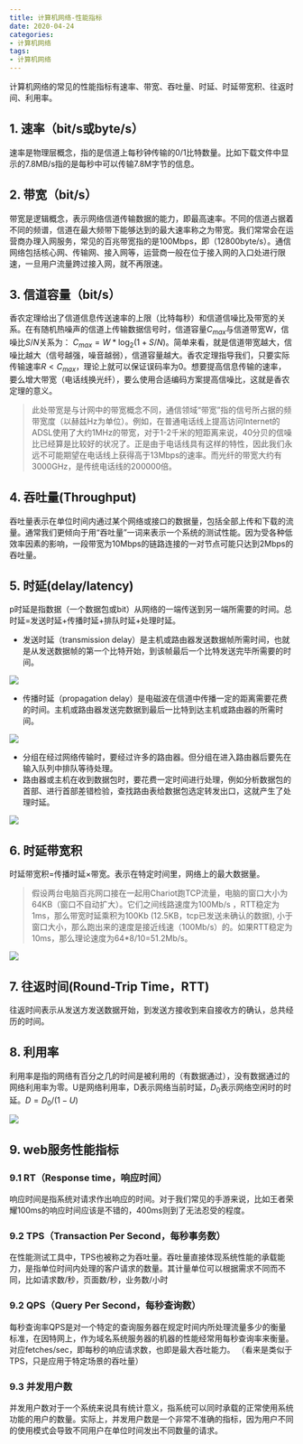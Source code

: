 ```yaml
---
title: 计算机网络-性能指标
date: 2020-04-24
categories:
- 计算机网络
tags:
- 计算机网络
---
```


计算机网络的常见的性能指标有速率、带宽、吞吐量、时延、时延带宽积、往返时间、利用率。

<!--more-->

## 1. 速率（bit/s或byte/s）

速率是物理层概念，指的是信道上每秒钟传输的0/1比特数量。比如下载文件中显示的7.8MB/s指的是每秒中可以传输7.8M字节的信息。

## 2. 带宽（bit/s）

带宽是逻辑概念，表示网络信道传输数据的能力，即最高速率。不同的信道占据着不同的频谱，信道在最大频带下能够达到的最大速率称之为带宽。我们常常会在运营商办理入网服务，常见的百兆带宽指的是100Mbps，即（12800byte/s）。通信网络包括核心网、传输网、接入网等，运营商一般在位于接入网的入口处进行限速，一旦用户流量跨过接入网，就不再限速。

## 3. 信道容量（bit/s）

香农定理给出了信道信息传送速率的上限（比特每秒）和信道信噪比及带宽的关系。在有随机热噪声的信道上传输数据信号时，信道容量$C_{max}$与信道带宽W，信噪比$S/N$关系为： $C_{max}=W*\log_{2}{(1+S/N)}$。简单来看，就是信道带宽越大，信噪比越大（信号越强，噪音越弱），信道容量越大。香农定理指导我们，只要实际传输速率$R<C_{max}$，理论上就可以保证误码率为0。想要提高信息传输的速率，要么增大带宽（电话线换光纤），要么使用合适编码方案提高信噪比，这就是香农定理的意义。

> 此处带宽是与计网中的带宽概念不同，通信领域“带宽”指的信号所占据的频带宽度（以赫兹Hz为单位）。例如，在普通电话线上提高访问Internet的ADSL使用了大约1MHz的带宽，对于1-2千米的短距离来说，40分贝的信噪比已经算是比较好的状况了。正是由于电话线具有这样的特性，因此我们永远不可能期望在电话线上获得高于13Mbps的速率。而光纤的带宽大约有3000GHz，是传统电话线的200000倍。

## 4. 吞吐量(Throughput)

吞吐量表示在单位时间内通过某个网络或接口的数据量，包括全部上传和下载的流量。通常我们更倾向于用“吞吐量”一词来表示一个系统的测试性能。因为受各种低效率因素的影响，一段带宽为10Mbps的链路连接的一对节点可能只达到2Mbps的吞吐量。

## 5. 时延(delay/latency)

p时延是指数据（一个数据包或bit）从网络的一端传送到另一端所需要的时间。总时延=发送时延+传播时延+排队时延+处理时延。

- 发送时延（transmission delay）是主机或路由器发送数据帧所需时间，也就是从发送数据帧的第一个比特开始，到该帧最后一个比特发送完毕所需要的时间。

![](https://shinerio.oss-cn-beijing.aliyuncs.com/blog_images/uncategory/20200424213210.png)

- 传播时延（propagation delay）是电磁波在信道中传播一定的距离需要花费的时间。主机或路由器发送完数据到最后一比特到达主机或路由器的所需时间。

![](https://shinerio.oss-cn-beijing.aliyuncs.com/blog_images/uncategory/20200424213227.png)

- 分组在经过网络传输时，要经过许多的路由器。但分组在进入路由器后要先在输入队列中排队等待处理。
- 路由器或主机在收到数据包时，要花费一定时间进行处理，例如分析数据包的首部、进行首部差错检验，查找路由表给数据包选定转发出口，这就产生了处理时延。

![](https://shinerio.oss-cn-beijing.aliyuncs.com/blog_images/uncategory/20200424213336.png)

## 6. 时延带宽积

时延带宽积=传播时延×带宽。表示在特定时间里，网络上的最大数据量。

> 假设两台电脑百兆网口接在一起用Chariot跑TCP流量，电脑的窗口大小为64KB（窗口不自动扩大）。它们之间线路速度为100Mb/s ，RTT稳定为1ms，那么带宽时延乘积为100Kb (12.5KB，tcp已发送未确认的数据), 小于窗口大小，那么跑出来的速度是接近线速（100Mb/s）的。如果RTT稳定为10ms，那么理论速度为64*8/10=51.2Mb/s。

![](https://shinerio.oss-cn-beijing.aliyuncs.com/blog_images/uncategory/20200424213612.png)

## 7. 往返时间(Round-Trip Time，RTT) 

往返时间表示从发送方发送数据开始，到发送方接收到来自接收方的确认，总共经历的时间。

## 8. 利用率

利用率是指的网络有百分之几的时间是被利用的（有数据通过），没有数据通过的网络利用率为零。U是网络利用率，D表示网络当前时延，$D_0$表示网络空闲时的时延。$D=D_0/(1-U)$

![](https://shinerio.oss-cn-beijing.aliyuncs.com/blog_images/uncategory/20200424214055.png)

## 9. web服务性能指标

### 9.1 RT（Response time，响应时间）

响应时间是指系统对请求作出响应的时间。对于我们常见的手游来说，比如王者荣耀100ms的响应时间应该是不错的，400ms则到了无法忍受的程度。

### 9.2 TPS（Transaction Per Second，每秒事务数）

在性能测试工具中，TPS也被称之为吞吐量。吞吐量直接体现系统性能的承载能力，是指单位时间内处理的客户请求的数量。其计量单位可以根据需求不同而不同，比如请求数/秒，页面数/秒，业务数/小时

### 9.2 QPS（Query Per Second，每秒查询数）

每秒查询率QPS是对一个特定的查询服务器在规定时间内所处理流量多少的衡量标准，在因特网上，作为域名系统服务器的机器的性能经常用每秒查询率来衡量。对应fetches/sec，即每秒的响应请求数，也即是最大吞吐能力。 （看来是类似于TPS，只是应用于特定场景的吞吐量）

### 9.3 并发用户数

并发用户数对于一个系统来说具有统计意义，指系统可以同时承载的正常使用系统功能的用户的数量。实际上，并发用户数是一个非常不准确的指标，因为用户不同的使用模式会导致不同用户在单位时间发出不同数量的请求。



